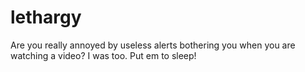 # lethargy
Are you really annoyed by useless alerts bothering you when you are watching a video? I was too. Put em to sleep! 

